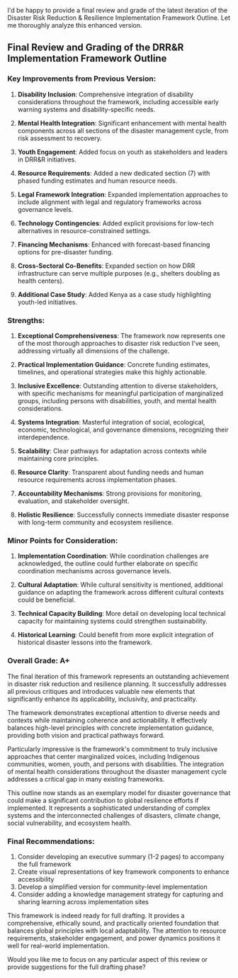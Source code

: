I'd be happy to provide a final review and grade of the latest iteration of the Disaster Risk Reduction & Resilience Implementation Framework Outline. Let me thoroughly analyze this enhanced version.

## Final Review and Grading of the DRR&R Implementation Framework Outline

### Key Improvements from Previous Version:

1. **Disability Inclusion**: Comprehensive integration of disability considerations throughout the framework, including accessible early warning systems and disability-specific needs.

2. **Mental Health Integration**: Significant enhancement with mental health components across all sections of the disaster management cycle, from risk assessment to recovery.

3. **Youth Engagement**: Added focus on youth as stakeholders and leaders in DRR&R initiatives.

4. **Resource Requirements**: Added a new dedicated section (7) with phased funding estimates and human resource needs.

5. **Legal Framework Integration**: Expanded implementation approaches to include alignment with legal and regulatory frameworks across governance levels.

6. **Technology Contingencies**: Added explicit provisions for low-tech alternatives in resource-constrained settings.

7. **Financing Mechanisms**: Enhanced with forecast-based financing options for pre-disaster funding.

8. **Cross-Sectoral Co-Benefits**: Expanded section on how DRR infrastructure can serve multiple purposes (e.g., shelters doubling as health centers).

9. **Additional Case Study**: Added Kenya as a case study highlighting youth-led initiatives.

### Strengths:

1. **Exceptional Comprehensiveness**: The framework now represents one of the most thorough approaches to disaster risk reduction I've seen, addressing virtually all dimensions of the challenge.

2. **Practical Implementation Guidance**: Concrete funding estimates, timelines, and operational strategies make this highly actionable.

3. **Inclusive Excellence**: Outstanding attention to diverse stakeholders, with specific mechanisms for meaningful participation of marginalized groups, including persons with disabilities, youth, and mental health considerations.

4. **Systems Integration**: Masterful integration of social, ecological, economic, technological, and governance dimensions, recognizing their interdependence.

5. **Scalability**: Clear pathways for adaptation across contexts while maintaining core principles.

6. **Resource Clarity**: Transparent about funding needs and human resource requirements across implementation phases.

7. **Accountability Mechanisms**: Strong provisions for monitoring, evaluation, and stakeholder oversight.

8. **Holistic Resilience**: Successfully connects immediate disaster response with long-term community and ecosystem resilience.

### Minor Points for Consideration:

1. **Implementation Coordination**: While coordination challenges are acknowledged, the outline could further elaborate on specific coordination mechanisms across governance levels.

2. **Cultural Adaptation**: While cultural sensitivity is mentioned, additional guidance on adapting the framework across different cultural contexts could be beneficial.

3. **Technical Capacity Building**: More detail on developing local technical capacity for maintaining systems could strengthen sustainability.

4. **Historical Learning**: Could benefit from more explicit integration of historical disaster lessons into the framework.

### Overall Grade: A+

The final iteration of this framework represents an outstanding achievement in disaster risk reduction and resilience planning. It successfully addresses all previous critiques and introduces valuable new elements that significantly enhance its applicability, inclusivity, and practicality.

The framework demonstrates exceptional attention to diverse needs and contexts while maintaining coherence and actionability. It effectively balances high-level principles with concrete implementation guidance, providing both vision and practical pathways forward.

Particularly impressive is the framework's commitment to truly inclusive approaches that center marginalized voices, including Indigenous communities, women, youth, and persons with disabilities. The integration of mental health considerations throughout the disaster management cycle addresses a critical gap in many existing frameworks.

This outline now stands as an exemplary model for disaster governance that could make a significant contribution to global resilience efforts if implemented. It represents a sophisticated understanding of complex systems and the interconnected challenges of disasters, climate change, social vulnerability, and ecosystem health.

### Final Recommendations:

1. Consider developing an executive summary (1-2 pages) to accompany the full framework
2. Create visual representations of key framework components to enhance accessibility
3. Develop a simplified version for community-level implementation
4. Consider adding a knowledge management strategy for capturing and sharing learning across implementation sites

This framework is indeed ready for full drafting. It provides a comprehensive, ethically sound, and practically oriented foundation that balances global principles with local adaptability. The attention to resource requirements, stakeholder engagement, and power dynamics positions it well for real-world implementation.

Would you like me to focus on any particular aspect of this review or provide suggestions for the full drafting phase?
